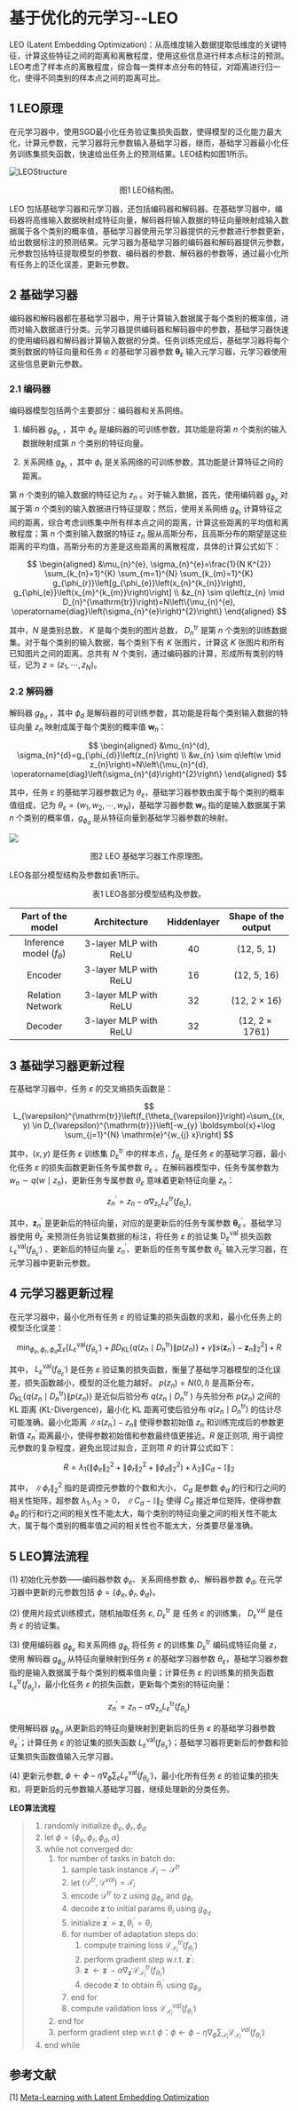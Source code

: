 # 基于优化的元学习--LEO

LEO (Latent Embedding Optimization)：从高维度输入数据提取低维度的关键特征，计算这些特征之间的距离和离散程度，使用这些信息进行样本点标注的预测。LEO考虑了样本点的离散程度，综合每一类样本点分布的特征，对距离进行归一化，使得不同类别的样本点之间的距离可比。

## 1 LEO原理

在元学习器中，使用SGD最小化任务验证集损失函数，使得模型的泛化能力最大化，计算元参数，元学习器将元参数输入基础学习器，继而，基础学习器最小化任务训练集损失函数，快速给出任务上的预测结果。LEO结构如图1所示。

![LEOStructure](../../images/meta_learning/LEO/LEOStructure.png)
<center>
图1	LEO结构图。
</center>

LEO 包括基础学习器和元学习器，还包括编码器和解码器。在基础学习器中，编码器将高维输入数据映射成特征向量，解码器将输入数据的特征向量映射成输入数据属于各个类别的概率值，基础学习器使用元学习器提供的元参数进行参数更新，给出数据标注的预测结果。元学习器为基础学习器的编码器和解码器提供元参数，元参数包括特征提取模型的参数、编码器的参数、解码器的参数等，通过最小化所有任务上的泛化误差，更新元参数。

## 2 基础学习器

编码器和解码器都在基础学习器中，用于计算输入数据属于每个类别的概率值，进而对输入数据进行分类。元学习器提供编码器和解码器中的参数，基础学习器快速的使用编码器和解码器计算输入数据的分类。任务训练完成后，基础学习器将每个类别数据的特征向量和任务 $\varepsilon$ 的基础学习器参数 $\boldsymbol{\theta}_{\varepsilon}$ 输入元学习器，元学习器使用这些信息更新元参数。

### 2.1 编码器

编码器模型包括两个主要部分：编码器和关系网络。

1. 编码器 $g_{\phi_{e}}$ ，其中 $\phi_{e}$ 是编码器的可训练参数，其功能是将第 $n$ 个类别的输入数据映射成第 $n$ 个类别的特征向量。

2. 关系网络 $g_{\phi_{r}}$ ，其中 $\phi_{r}$ 是关系网络的可训练参数，其功能是计算特征之间的距离。

第 $n$ 个类别的输入数据的特征记为 $z_{n}$ 。对于输入数据，首先，使用编码器 $g_{\phi_{e}}$ 对属于第 $n$ 个类别的输入数据进行特征提取；然后，使用关系网络 $g_{\phi_r}$ 计算特征之间的距离，综合考虑训练集中所有样本点之间的距离，计算这些距离的平均值和离散程度；第 $n$ 个类别输入数据的特征 $z_{n}$ 服从高斯分布，且高斯分布的期望是这些距离的平均值，高斯分布的方差是这些距离的离散程度，具体的计算公式如下：

$$
\begin{aligned}
&\mu_{n}^{e}, \sigma_{n}^{e}=\frac{1}{N K^{2}} \sum_{k_{n}=1}^{K} \sum_{m=1}^{N} \sum_{k_{m}=1}^{K} g_{\phi_{r}}\left[g_{\phi_{e}}\left(x_{n}^{k_{n}}\right), g_{\phi_{e}}\left(x_{m}^{k_{m}}\right)\right] \\
&z_{n} \sim q\left(z_{n} \mid D_{n}^{\mathrm{tr}}\right)=N\left\{\mu_{n}^{e}, \operatorname{diag}\left(\sigma_{n}^{e}\right)^{2}\right\}
\end{aligned}
$$

其中，$N$ 是类别总数， $K$ 是每个类别的图片总数， ${D}_{n}^{\mathrm{tr}}$ 是第 $n$ 个类别的训练数据集。对于每个类别的输入数据，每个类别下有 $K$ 张图片，计算这 $K$ 张图片和所有已知图片之间的距离。总共有 $N$ 个类别，通过编码器的计算，形成所有类别的特征，记为 $z=\left(z_{1}, \cdots, z_{N}\right)$。

### 2.2 解码器
解码器 $g_{\phi_{d}}$ ，其中 $\phi_{d}$ 是解码器的可训练参数，其功能是将每个类别输入数据的特征向量 $z_{n}$ 映射成属于每个类别的概率值 $\boldsymbol{w}_{n}$：

$$
\begin{aligned}
&\mu_{n}^{d}, \sigma_{n}^{d}=g_{\phi_{d}}\left(z_{n}\right) \\
&w_{n} \sim q\left(w \mid z_{n}\right)=N\left\{\mu_{n}^{d}, \operatorname{diag}\left(\sigma_{n}^{d}\right)^{2}\right\}
\end{aligned}
$$

其中，任务 $\varepsilon$ 的基础学习器参数记为 $\theta_{\varepsilon}$，基础学习器参数由属于每个类别的概率值组成，记为 $\theta_{\varepsilon}=\left(w_{1}, w_{2}, \cdots, w_{N}\right)$，基础学习器参数 $\boldsymbol{w}_{n}$ 指的是输入数据属于第 $n$ 个类别的概率值，$g_{\phi_{d}}$ 是从特征向量到基础学习器参数的映射。

![](../../images/meta_learning/LEO/LEOSchematic.png)
<center>
图2	LEO 基础学习器工作原理图。
</center>

LEO各部分模型结构及参数如表1所示。
<center>
表1	LEO各部分模型结构及参数。
</center>

| Part of the model | Architecture | Hiddenlayer | Shape of the output |
| :----: | :----: | :----: | :----: |
| Inference model ($f_{\theta}$) | 3-layer MLP with ReLU | 40 | (12, 5, 1) |
| Encoder | 3-layer MLP with ReLU | 16 | (12, 5, 16) |
| Relation Network | 3-layer MLP with ReLU | 32 | (12, $2\times 16$) |
| Decoder | 3-layer MLP with ReLU | 32 | (12, $2\times 1761$) |

##  3 基础学习器更新过程
在基础学习器中，任务 $\varepsilon$ 的交叉熵损失函数是：

$$
L_{\varepsilon}^{\mathrm{tr}}\left(f_{\theta_{\varepsilon}}\right)=\sum_{(x, y) \in D_{\varepsilon}^{\mathrm{tr}}}\left[-w_{y} \boldsymbol{x}+\log \sum_{j=1}^{N} \mathrm{e}^{w_{j} x}\right]
$$

其中，$(x, y)$ 是任务 $\varepsilon$ 训练集 $D_{\varepsilon}^{\mathrm{tr}}$ 中的样本点，$f_{\theta_{\varepsilon}}$ 是任务 $\varepsilon$ 的基础学习器，最小化任务 $\varepsilon$ 的损失函数更新任务专属参数 $\theta_{\varepsilon}$ 。在解码器模型中，任务专属参数为 $w_{n} \sim q\left(w \mid z_{n}\right)$，更新任务专属参数 $\theta_{\varepsilon}$ 意味着更新特征向量 $z_{n}$：

$$
z_{n}^{\prime}=z_{n}-\alpha \nabla_{z_{n}} L_{\varepsilon}^{t r}\left(f_{\theta_{\varepsilon}}\right),
$$

其中，$\boldsymbol{z}_{n}^{\prime}$ 是更新后的特征向量，对应的是更新后的任务专属参数 $\boldsymbol{\theta}_{\varepsilon}^{\prime}$。基础学习器使用 $\theta_{\varepsilon}^{\prime}$ 来预测任务验证集数据的标注，将任务 $\varepsilon$ 的验证集 $\mathrm{D}_{\varepsilon}^{\mathrm{val}}$ 损失函数 $L_{\varepsilon}^{\mathrm{val}}\left(f_{\theta_{\varepsilon}^{\prime}}\right)$ 、更新后的特征向量 $z_{n}^{\prime}$、更新后的任务专属参数 $\theta_{\varepsilon}^{\prime}$ 输入元学习器，在元学习器中更新元参数。

##  4 元学习器更新过程
在元学习器中，最小化所有任务 $\varepsilon$ 的验证集的损失函数的求和，最小化任务上的模型泛化误差：

$$
\min _{\phi_{e}, \phi_{r}, \phi_{d}} \sum_{\varepsilon}\left[L_{\varepsilon}^{\mathrm{val}}\left(f_{\theta_{\varepsilon}^{\prime}}\right)+\beta D_{\mathrm{KL}}\left\{q\left(z_{n} \mid {D}_{n}^{\mathrm{tr}}\right) \| p\left(z_{n}\right)\right\}+\gamma\left\|s\left(\boldsymbol{z}_{n}^{\prime}\right)-\boldsymbol{z}_{n}\right\|_{2}^{2}\right]+R
$$

其中， $L_{\varepsilon}^{\mathrm{val}}\left(f_{\theta_{\varepsilon}^{\prime}}\right)$ 是任务 $\varepsilon$ 验证集的损失函数，衡量了基础学习器模型的泛化误差，损失函数越小，模型的泛化能力越好。 $p\left(z_{n}\right)=N(0, I)$ 是高斯分布，$D_{\mathrm{KL}}\left\{q\left(z_{n} \mid {D}_{n}^{\mathrm{tr}}\right) \| p\left(z_{n}\right)\right\}$ 是近似后验分布 $q\left(z_{n} \mid D_{n}^{\text {tr }}\right)$ 与先验分布 $p\left(z_{n}\right)$ 之间的 KL 距离 (KL-Divergence)，最小化 $\mathrm{KL}$ 距离可使后验分布 $q\left(z_{n} \mid {D}_{n}^{\text {tr}}\right)$ 的估计尽可能准确。最小化距离 $\left\|s\left(z_{n}^{\prime}\right)-z_{n}\right\|$ 使得参数初始值 $z_{n}$ 和训练完成后的参数更新值 $z_{n}^{\prime}$ 距离最小，使得参数初始值和参数最终值更接近。$R$ 是正则项, 用于调控元参数的复杂程度，避免出现过拟合，正则项 $R$ 的计算公式如下：

$$
R=\lambda_{1}\left(\left\|\phi_{e}\right\|_{2}^{2}+\left\|\phi_{r}\right\|_{2}^{2}+\left\|\phi_{d}\right\|_{2}^{2}\right)+\lambda_{2}\left\|C_{d}-\mathbb{I}\right\|_{2}
$$

其中， $\left\|\phi_{r}\right\|_{2}^{2}$ 指的是调控元参数的个数和大小， ${C}_{d}$ 是参数 $\phi_{d}$ 的行和行之间的相关性矩阵，超参数 $\lambda_{1},\lambda_{2}>0$， $\left\|C_{d}-\mathbb{I}\right\|_{2}$ 使得 $C_{d}$ 接近单位矩阵，使得参数 $\phi_{d}$ 的行和行之间的相关性不能太大，每个类别的特征向量之间的相关性不能太大，属于每个类别的概率值之间的相关性也不能太大，分类要尽量准确。

## 5 LEO算法流程

(1) 初始化元参数——编码器参数 $\phi_{e}$、关系网络参数 $\phi_{r}$、解码器参数 $\phi_{d}$, 在元学习器中更新的元参数包括 $\phi=\left\{\phi_e, \phi_r,\phi_d \right\}$。

(2) 使用片段式训练模式，随机抽取任务 $\varepsilon$, ${D}_{\varepsilon}^{\mathrm{tr}}$ 是 任务 $\varepsilon$ 的训练集， ${D}_{\varepsilon}^{\mathrm{val}}$ 是任务 $\varepsilon$ 的验证集。

(3) 使用编码器 $g_{\phi_{e}}$ 和关系网络 $g_{\phi_{r}}$ 将任务 $\varepsilon$ 的训练集 $D_{\varepsilon}^{\mathrm{tr}}$ 编码成特征向量 $z$，使用 解码器 $g_{\phi_{d}}$ 从特征向量映射到任务 $\varepsilon$ 的基础学习器参数 ${\theta}_{\varepsilon}$，基础学习器参数指的是输入数据属于每个类别的概率值向量；计算任务 $\varepsilon$ 的训练集的损失函数 $L_{\varepsilon}^{\mathrm{tr}}\left(f_{\theta_{\varepsilon}}\right)$，最小化任务 $\varepsilon$ 的损失函数，更新每个类别的特征向量：

$$
z_{n}^{\prime}=z_{n}-\alpha \nabla_{z_{n}} L_{\varepsilon}^{\mathrm{tr}}\left(f_{\theta_{\varepsilon}}\right)
$$

使用解码器 $g_{\phi_{d}}$ 从更新后的特征向量映射到更新后的任务 $\varepsilon$ 的基础学习器参数 ${\theta}_{\varepsilon}^{\prime}$；计算任务 $\varepsilon$ 的验证集的损失函数 $L_{\varepsilon}^{\text {val}}\left(f_{\theta_{s}^{\prime}}\right)$；基础学习器将更新后的参数和验证集损失函数值输入元学习器。

(4) 更新元参数, $\phi \leftarrow \phi-\eta \nabla_{\phi} \sum_{\varepsilon} L_{\varepsilon}^{\text {val}}\left(f_{\theta_{\varepsilon}^{\prime}}\right)$，最小化所有任务 $\varepsilon$ 的验证集的损失和，将更新后的元参数输人基础学习器，继续处理新的分类任务。

**LEO算法流程**
> 1. randomly initialize $\phi_{e}, \phi_{r}, \phi_{d}$
> 2. let $\phi=\left\{\phi_{e}, \phi_{r}, \phi_{d}, \alpha\right\}$
> 3. while not converged do:
>     1. for number of tasks in batch do:
>         1. sample task instance $\mathcal{T}_{i} \sim \mathcal{S}^{t r}$
>         2. let $\left(\mathcal{D}^{t r}, \mathcal{D}^{v a l}\right)=\mathcal{T}_{i}$
>         3. encode $\mathcal{D}^{t r}$ to z using $g_{\phi_{e}}$ and $g_{\phi_{r}}$
>         4. decode $\mathbf{z}$ to initial params $\theta_{i}$ using $g_{\phi_{d}}$ 
>         5. initialize $\mathbf{z}^{\prime}=\mathbf{z}, \theta_{i}^{\prime}=\theta_{i}$
>         6. for number of adaptation steps do:
>            1. compute training loss $\mathcal{L}_{\mathcal{T}_{i}}^{t r}\left(f_{\theta_{i}^{\prime}}\right)$
>            2. perform gradient step w.r.t. $\mathbf{z}^{\prime}$:
>            3. $\mathbf{z}^{\prime} \leftarrow \mathbf{z}^{\prime}-\alpha \nabla_{\mathbf{z}^{\prime}} \mathcal{L}_{\mathcal{T}_{i}}^{t r}\left(f_{\theta_{i}^{\prime}}\right)$
>            4. decode $\mathbf{z}^{\prime}$ to obtain $\theta_{i}^{\prime}$ using $g_{\phi_{d}}$ 
>          7. end for
>          8. compute validation loss $\mathcal{L}_{\mathcal{T}_{i}}^{v a l}\left(f_{\theta_{i}^{\prime}}\right)$ 
>      2. end for
>      3. perform gradient step w.r.t $\phi$：$\phi \leftarrow \phi-\eta \nabla_{\phi} \sum_{\mathcal{T}_{i}} \mathcal{L}_{\mathcal{T}_{i}}^{v a l}\left(f_{\theta_{i}^{\prime}}\right)$ 
> 4. end while

## 参考文献
[1] [Meta-Learning with Latent Embedding Optimization](https://openreview.net/forum?id=BJgklhAcK7)


